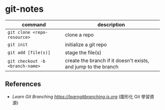 # git-notes
|command|description|
|-|-|
|`git clone <repo-resource>`|clone a repo|
|`git init`|initialize a git repo|
|`git add [file(s)]`|stage the file(s)|
|`git checkout -b <branch-name>`|create the branch if it doesn't exists, and jump to the branch|

## References
* *Learn Git Branching https://learngitbranching.js.org* (圖形化 Git 學習資源)